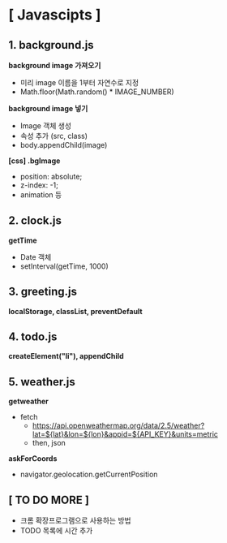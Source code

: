 # [ Javascipts ]



## 1. background.js

**background image 가져오기**

- 미리 image 이름을 1부터 자연수로 지정
- Math.floor(Math.random() * IMAGE_NUMBER)



**background image 넣기**

- Image 객체 생성
- 속성 추가 (src, class)
- body.appendChild(image)



**[css] .bgImage**

- position: absolute; 
- z-index: -1;
- animation 등





## 2. clock.js

**getTime**

- Date 객체
- setInterval(getTime, 1000)





## 3. greeting.js

**localStorage, classList, preventDefault**





## 4. todo.js

**createElement("li"), appendChild**





## 5. weather.js

**getweather**

- fetch
  - https://api.openweathermap.org/data/2.5/weather?lat=${lat}&lon=${lon}&appid=${API_KEY}&units=metric
  - then, json



**askForCoords**

- navigator.geolocation.getCurrentPosition







## [ TO DO MORE ]

- 크롬 확장프로그램으로 사용하는 방법
- TODO 목록에 시간 추가